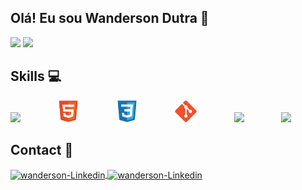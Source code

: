 ## Olá! Eu sou Wanderson Dutra 👋



<!--
**Wandersondu/Wandersondu** is a ✨ _special_ ✨ repository because its `README.md` (this file) appears on your GitHub profile.

Here are some ideas to get you started:

- 🔭 I’m currently working on ...
- 🌱 I’m currently learning ...
- 👯 I’m looking to collaborate on ...
- 🤔 I’m looking for help with ...
- 💬 Ask me about ...
- 📫 How to reach me: ...
- 😄 Pronouns: ...
- ⚡ Fun fact: ...
-->


<div>
<img height="150" src="https://github-readme-stats.vercel.app/api?username=wandersondu&show_icons=true&theme=">
<img height="150" src="https://github-readme-stats.vercel.app/api/top-langs/?username=wandersondu&layout=compact&lang&theme=">
</div>

## Skills 💻 
<p align="center">
 
  <img height="35" src="https://seeklogo.com/images/V/visual-studio-code-logo-284BC24C39-seeklogo.com.png">
 &nbsp;&nbsp;&nbsp;&nbsp;&nbsp;&nbsp;&nbsp;&nbsp;&nbsp;&nbsp;&nbsp;&nbsp;&nbsp;
 <img height="35" src="https://raw.githubusercontent.com/devicons/devicon/master/icons/html5/html5-original.svg">  &nbsp;&nbsp;&nbsp;&nbsp;&nbsp;&nbsp;&nbsp;&nbsp;&nbsp;&nbsp;&nbsp;&nbsp;&nbsp;
 <img height="35" src="https://raw.githubusercontent.com/devicons/devicon/master/icons/css3/css3-original.svg">
 &nbsp;&nbsp;&nbsp;&nbsp;&nbsp;&nbsp;&nbsp;&nbsp;&nbsp;&nbsp;&nbsp;&nbsp;&nbsp;
 <img height="35" src="https://raw.githubusercontent.com/devicons/devicon/master/icons/git/git-original.svg">
 &nbsp;&nbsp;&nbsp;&nbsp;&nbsp;&nbsp;&nbsp;&nbsp;&nbsp;&nbsp;&nbsp;&nbsp;&nbsp;
 <img height="35" src="https://cdn.jsdelivr.net/gh/devicons/devicon/icons/javascript/javascript-original.svg">
 &nbsp;&nbsp;&nbsp;&nbsp;&nbsp;&nbsp;&nbsp;&nbsp;&nbsp;&nbsp;&nbsp;&nbsp;&nbsp;
 <img height="35" src="https://cdn.jsdelivr.net/gh/devicons/devicon/icons/github/github-original.svg">  
 &nbsp;&nbsp;&nbsp;&nbsp;&nbsp;&nbsp;&nbsp;&nbsp;&nbsp;&nbsp;&nbsp;&nbsp;&nbsp;


## Contact 📱


<a href="https://www.linkedin.com/in/wanderson-dutra/" target="_black"> 
<img align="center" alt="wanderson-Linkedin" height="100" width="150" style="width:160px; style="background:black; src="https://cdn.jsdelivr.net/gh/devicons/devicon/icons/linkedin/linkedin-original-wordmark.svg"
style="max-width:100%;">
</a>

<a href="https://www.instagram.com/dutra_g07/" target="_black"> 
<img align="center" alt="wanderson-Linkedin" height="70" width="120" style="width:160px; style="background:black; src="https://marcas-logos.net/wp-content/uploads/2020/01/Instagram-logo-tumb.jpg"
style="max-width:100%;">
</a>

